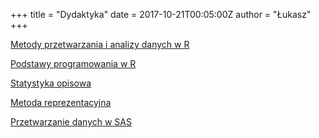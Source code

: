 +++
title = "Dydaktyka"
date = 2017-10-21T00:05:00Z
author = "Łukasz"
+++

[Metody przetwarzania i analizy danych w R](http://www.wawrowski.edu.pl/adr/)

[Podstawy programowania w R](http://www.wawrowski.edu.pl/ppr/)

[Statystyka opisowa](https://departmentofstatisticspue.github.io/statystyka-opisowa/)

[Metoda reprezentacyjna](https://github.com/lwawrowski/metoda-reprezentacyjna)

[Przetwarzanie danych w SAS](https://github.com/lwawrowski/przetwarzanie-danych-SAS)